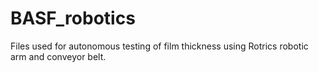 # BASF_robotics

Files used for autonomous testing of film thickness using Rotrics robotic arm and conveyor belt.
